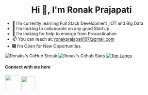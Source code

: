<h1 align="center">Hi 👋, I'm Ronak Prajapati</h1>

- 🌱 I’m currently learning Full Stack Development ,IOT and Big Data
- 👯 I’m looking to collaborate on any good StartUp
- 🤔 I’m looking for help to emerge from Procastination 
- 📫 You can reach at: ronakprajapati107@gmail.com 
- 🎆 I'm Open for New Opportunities.

![Ronaks's GitHub Streak](https://github-readme-streak-stats.herokuapp.com/?user=Ronak8602)
![Ronak's Github Stats](https://github-readme-stats.vercel.app/api?username=Ronak8602&show_icons=true)
[![Top Langs](https://github-readme-stats.vercel.app/api/top-langs/?username=Ronak8602&layout=compact)](https://github.com/Ronak8602)

#### Connect with me here
<a href="www.linkedin.com/in/ronak-prajapati-807243187"><img src="https://mpng.subpng.com/20180529/str/kisspng-linkedin-computer-icons-logo-professional-network-social-networks-5b0d65b29ec943.2054111815276046586504.jpg" width="50" /></a>
<a href="https://github.com/Ronak8602"><img src="https://image.flaticon.com/icons/png/512/25/25231.png" width="45" /></a>
